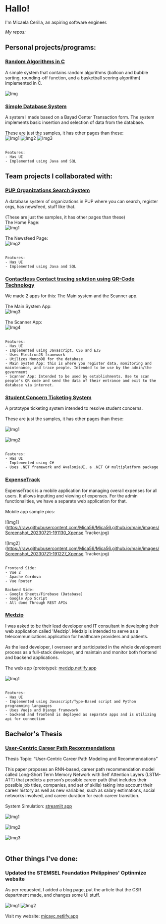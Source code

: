 # Hallo!
I'm Micaela Cerilla, an aspiring software engineer. 

*My repos:*
## Personal projects/programs:
### [Random Algorithms in C](https://github.com/Mica56/Random-Algorithms-in-C)
 A simple system that contains random algorithms (balloon and bubble sorting, rounding-off function, and a basketball scoring algorithm) implemented in C.<br/><br/>
 ![Img](https://raw.githubusercontent.com/Mica56/Mica56.github.io/main/images/algorithmsinc.png)

### [Simple Database System](https://github.com/Mica56/Simple-DB-System)
 A system I made based on a Bayad Center Transaction form. The system implements basic insertion and selection of data from the database.<br/><br/>
 These are just the samples, it has other pages than these:<br/>
![Img1](https://raw.githubusercontent.com/Mica56/Mica56.github.io/main/images/sdbs1.png) ![Img2](https://raw.githubusercontent.com/Mica56/Mica56.github.io/main/images/sdbs2.png) ![Img3](https://raw.githubusercontent.com/Mica56/Mica56.github.io/main/images/sdbs.png)<br/><br/>
```
Features:
- Has UI
- Implemented using Java and SQL
```
## Team projects I collaborated with:
### [PUP Organizations Search System](https://github.com/Mica56/OOP-Project-PUP-OrgSearch)
 A database system of organizations in PUP where you can search, register orgs, has newsfeed, stuff like that.<br/><br/>
 (These are just the samples, it has other pages than these)<br/>
 The Home Page:<br/>
 ![Img1](https://raw.githubusercontent.com/Mica56/Mica56.github.io/main/images/orgsearch1.png)<br/><br/>
 The Newsfeed Page:<br/>
 ![Img2](https://raw.githubusercontent.com/Mica56/Mica56.github.io/main/images/orgsearch2.png)<br/><br/>
```
Features:
- Has UI
- Implemented using Java and SQL
```
### [Contactless Contact tracing solution using QR-Code Technology](https://github.com/Mica56/CCTS)
 We made 2 apps for this: The Main system and the Scanner app.<br/><br/>
 The Main System App:<br/>
 ![Img3](https://raw.githubusercontent.com/Mica56/Mica56.github.io/main/images/240742352_363574398594415_1557189136392541776_n.jpg)<br/><br/>
 The Scanner App:<br/>
 ![Img4](https://raw.githubusercontent.com/Mica56/Mica56.github.io/main/images/240738925_763746577714721_4837905605516149621_n.jpg)<br/><br/>
 ```
Features:
- Has UI
- Implemented using Javascript, CSS and EJS
- Uses ElectronJS framework
- Utilizes MongoDB for the database
- Main System App: this is where you register data, monitoring and maintenance, and trace people. Intended to be use by the admin/the government
- Scanner App: Intended to be used by establishments. Use to scan people's QR code and send the data of their entrance and exit to the database via internet.
```
### [Student Concern Ticketing System](https://github.com/MostDeadDeveloper/student-concern-ticketing-system)
A prototype ticketing system intended to resolve student concerns.<br/><br/>
 These are just the samples, it has other pages than these:<br/><br/>
 ![Img1](https://raw.githubusercontent.com/Mica56/Mica56.github.io/main/images/startview.png)<br/><br/>
 ![Img2](https://raw.githubusercontent.com/Mica56/Mica56.github.io/main/images/homeview.png)<br/><br/>
```
Features:
- Has UI
- Implemented using C#
- Uses .NET framework and AvaloniaUI, a .NET C# multiplatform package
```
### [ExpenseTrack](https://github.com/Mica56/xpense-tracker)
ExpenseTrack is a mobile application for managing overall expenses for all users. It allows inputting and viewing of expenses. For the admin functionalities, we have a separate web application for that.<br/><br/>
Mobile app sample pics:<br/><br/>
![Img1](https://raw.githubusercontent.com/Mica56/Mica56.github.io/main/images/Screenshot_20230721-191130_Xpense Tracker.jpg)<br/><br/>
![Img2](https://raw.githubusercontent.com/Mica56/Mica56.github.io/main/images/Screenshot_20230721-191227_Xpense Tracker.jpg)<br/><br/>
```
Frontend Side:
- Vue 2
- Apache Cordova
- Vue Router

Backend Side:
- Google Sheets/Firebase (Database)
- Google App Script
- All done Through REST APIs
```
### [Medzip](https://github.com/Mica56/Medzip)
I was asked to be their lead developer and IT consultant in developing their web application called 'Medzip'. Medzip is intended to serve as a telecommunications application for healthcare providers and patients.<br/><br/>
As the lead developer, I overseer and participated in the whole development process as a full-stack developer, and maintain and monitor both frontend and backend applications.<br/><br/>
The web app (prototype): [medzip.netlify.app](https://medzip.netlify.app)<br/><br/>
![Img1](https://raw.githubusercontent.com/Mica56/Mica56.github.io/main/images/medzip_home.png)<br/><br/>
```
Features:
- Has UI
- Implemented using Javascript/Type-Based script and Python programming languages
- Uses Vuejs and Django framework
- backend and frontend is deployed as separate apps and is utilizing api for connection
```
## Bachelor's Thesis
### [User-Centric Career Path Recommendations](https://www.google.com/url?sa=t&rct=j&q=&esrc=s&source=web&cd=&cad=rja&uact=8&ved=2ahUKEwiG8ZSE4bj_AhVlTmwGHVKdC2oQFnoECBIQAQ&url=https%3A%2F%2Fopenreview.net%2Fpdf%3Fid%3DR5NNAThG0i&usg=AOvVaw0VzgNzLxDdvr0hf6AgtaHY)
Thesis Topic: “User-Centric Career Path Modeling and Recommendations”<br/><br/>
This paper proposes an RNN-based, career path recommendation model called Long-Short Term Memory Network with Self Attention Layers (LSTM-ATT) that predicts a person’s possible career path (that includes their possible job titles, companies, and set of skills) taking into account their career history as well as new variables, such as salary estimations, social networks involved, and career duration for each career transition.<br/><br/>
System Simulation: [streamlit app](https://mostdeaddeveloper-user-centric-career-p-srcweb-interface-x6nssx.streamlit.app/)<br/><br/>
 ![Img1](https://raw.githubusercontent.com/Mica56/Mica56.github.io/main/images/selection_pane.png)<br/><br/>
 ![Img2](https://raw.githubusercontent.com/Mica56/Mica56.github.io/main/images/model_settings.png)<br/><br/>
 ![Img3](https://raw.githubusercontent.com/Mica56/Mica56.github.io/main/images/dataset_showcase.png)<br/><br/>
## Other things I've done:
### Updated the STEMSEL Foundation Philippines' Optinmize website
As per requested, I added a blog page, put the article that the CSR department made, and changes some UI stuff.<br/><br/>
![Img1](https://raw.githubusercontent.com/Mica56/Mica56.github.io/main/images/stemsel.png) ![Img2](https://raw.githubusercontent.com/Mica56/Mica56.github.io/main/images/stemsel1.png)<br/><br/>
Visit my website: [micayc.netlify.app](https://micayc.netlify.app/)
